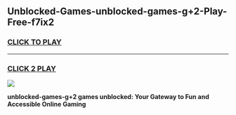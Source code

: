 
## Unblocked-Games-unblocked-games-g+2-Play-Free-f7ix2
<h3>
<a href="https://premium76.site?title=unblocked-games-g+2&ref=23A">CLICK TO PLAY</a></h3>
<hr>

<h3>
<a href="https://premium76.site?title=unblocked-games-g+2&ref=23A">CLICK 2 PLAY</a>
  
</h3>

<a href="https://premium76.site?title=unblocked-games-g+2&ref=23A"><img src="https://clearcache.store/games.png"></a>


**unblocked-games-g+2 games unblocked: Your Gateway to Fun and Accessible Online Gaming**
